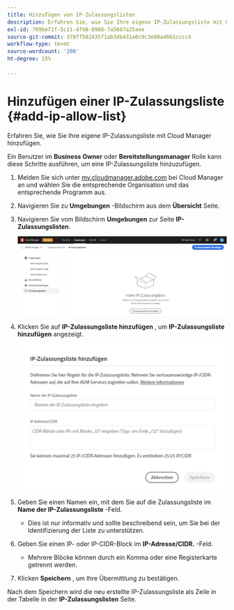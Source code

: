```yaml
---
title: Hinzufügen von IP-Zulassungslisten
description: Erfahren Sie, wie Sie Ihre eigene IP-Zulassungsliste mit Cloud Manager hinzufügen.
exl-id: 769be71f-5c11-4f98-8906-7a5667a25aee
source-git-commit: 378ff582435f1ab3db431a0c9c3e80a4661cccc4
workflow-type: tm+mt
source-wordcount: '200'
ht-degree: 15%

---
```



# Hinzufügen einer IP-Zulassungsliste {#add-ip-allow-list}

Erfahren Sie, wie Sie Ihre eigene IP-Zulassungsliste mit Cloud Manager hinzufügen.

Ein Benutzer im **Business Owner** oder **Bereitstellungsmanager** Rolle kann diese Schritte ausführen, um eine IP-Zulassungsliste hinzuzufügen.

1. Melden Sie sich unter [my.cloudmanager.adobe.com](https://my.cloudmanager.adobe.com/) bei Cloud Manager an und wählen Sie die entsprechende Organisation und das entsprechende Programm aus.

1. Navigieren Sie zu **Umgebungen** -Bildschirm aus dem **Übersicht** Seite.

1. Navigieren Sie vom Bildschirm **Umgebungen** zur Seite **IP-Zulassungslisten**.

   ![Option &quot;IP-Zulassungslisten&quot;im Seitenbereich](/help/implementing/cloud-manager/assets/ip-allow-list/ip-allow-list-create.png)

1. Klicken Sie auf **IP-Zulassungsliste hinzufügen** , um **IP-Zulassungsliste hinzufügen** angezeigt.

   ![Dialogfeld &quot;IP-Zulassungsliste hinzufügen&quot;](/help/implementing/cloud-manager/assets/ip-allow-list/ip-allow-list-create02.png)

1. Geben Sie einen Namen ein, mit dem Sie auf die Zulassungsliste im **Name der IP-Zulassungsliste** -Feld.

   * Dies ist nur informativ und sollte beschreibend sein, um Sie bei der Identifizierung der Liste zu unterstützen.

1. Geben Sie einen IP- oder IP-CIDR-Block im **IP-Adresse/CIDR.** -Feld.

   * Mehrere Blöcke können durch ein Komma oder eine Registerkarte getrennt werden.

1. Klicken **Speichern** , um Ihre Übermittlung zu bestätigen.

Nach dem Speichern wird die neu erstellte IP-Zulassungsliste als Zeile in der Tabelle in der **IP-Zulassungslisten** Seite.
